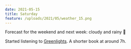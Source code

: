 ```yaml
---
date: 2021-05-15
title: Saturday
feature: /uploads/2021/05/weather_15.png
---
```


Forecast for the weekend and next week: cloudy and rainy 🙈

Started listening to [Greenlights](https://www.danvanwijk.com/currently-listening-to-greenlights/). A shorter book at around 7h.
